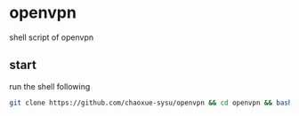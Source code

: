 # openvpn
shell script of openvpn
## start
run the shell following
```Bash
git clone https://github.com/chaoxue-sysu/openvpn && cd openvpn && bash openvpn-install.sh
